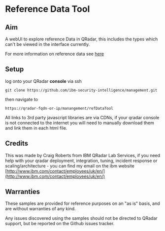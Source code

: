# Reference Data Tool


## Aim 

A webUI to explore reference Data in QRadar, this includes the types which can't be viewed in the interface currently.

For more information on reference data see [here](http://www-01.ibm.com/support/knowledgecenter/SS42VS_7.2.4/com.ibm.qradar.doc_7.2.4/c_qradar_adm_ref_data_collection_overview.html?lang=en)

## Setup

log onto your QRadar **console** via ssh

`git clone https://github.com/ibm-security-intelligence/management.git`

then navigate to 

`https://qradar-fqdn-or-ip/manangement/refDataTool`

All links to 3rd party javascript libraries are via CDNs, if your qradar console is not connected to the internet you will need to manually download them and link them in each html file.

## Credits 

This was made by Craig Roberts from IBM QRadar Lab Services, if you need help with your qradar deployment, integration, tuning, incident response or scaling/architecture - you can find my email on the ibm website [http://www.ibm.com/contact/employees/uk/en/](http://www.ibm.com/contact/employees/uk/en/)

## Warranties

These samples are provided for reference purposes on an "as is" basis, and are without warranties of any kind.

Any issues discovered using the samples should not be directed to QRadar support, but be reported on the Github issues tracker.
